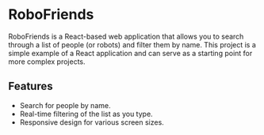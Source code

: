 # RoboFriends

RoboFriends is a React-based web application that allows you to search through a list of people (or robots) and filter them by name.
This project is a simple example of a React application and can serve as a starting point for more complex projects.

## Features

- Search for people by name.
- Real-time filtering of the list as you type.
- Responsive design for various screen sizes.
